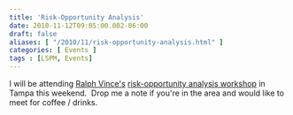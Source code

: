 ```yaml
---
title: 'Risk-Opportunity Analysis'
date: 2010-11-12T09:05:00.002-06:00
draft: false
aliases: [ "/2010/11/risk-opportunity-analysis.html" ]
categories: [ Events ]
tags : [LSPM, Events]
---
```


I will be attending [Ralph Vince's](http://www.ralphvince.com/) [risk-opportunity analysis workshop](http://rvincetampa201011.eventbrite.com/) in Tampa this weekend.  Drop me a note if you're in the area and would like to meet for coffee / drinks.
